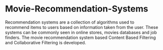 # Movie-Recommendation-Systems
Recommendation systems are a collection of algorithms used to recommend items to users based on information taken from the user.
These systems can be commonly seen in online stores, movies databases and job finders. 
The movie recommendation system based  Content Based Filtering and Collaborative Filtering is developed.
